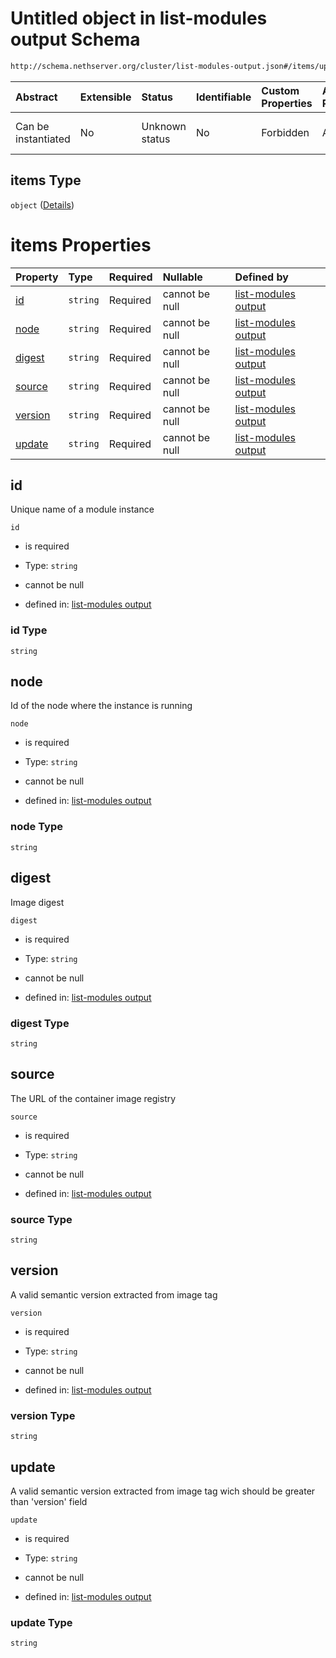 # Untitled object in list-modules output Schema

```txt
http://schema.nethserver.org/cluster/list-modules-output.json#/items/updates/items
```



| Abstract            | Extensible | Status         | Identifiable | Custom Properties | Additional Properties | Access Restrictions | Defined In                                                                            |
| :------------------ | :--------- | :------------- | :----------- | :---------------- | :-------------------- | :------------------ | :------------------------------------------------------------------------------------ |
| Can be instantiated | No         | Unknown status | No           | Forbidden         | Allowed               | none                | [list-modules-output.json\*](cluster/list-modules-output.json "open original schema") |

## items Type

`object` ([Details](list-modules-output-items-updates-items.md))

# items Properties

| Property            | Type     | Required | Nullable       | Defined by                                                                                                                                                                                   |
| :------------------ | :------- | :------- | :------------- | :------------------------------------------------------------------------------------------------------------------------------------------------------------------------------------------- |
| [id](#id)           | `string` | Required | cannot be null | [list-modules output](list-modules-output-items-updates-items-properties-id.md "http://schema.nethserver.org/cluster/list-modules-output.json#/items/updates/items/properties/id")           |
| [node](#node)       | `string` | Required | cannot be null | [list-modules output](list-modules-output-items-updates-items-properties-node.md "http://schema.nethserver.org/cluster/list-modules-output.json#/items/updates/items/properties/node")       |
| [digest](#digest)   | `string` | Required | cannot be null | [list-modules output](list-modules-output-items-updates-items-properties-digest.md "http://schema.nethserver.org/cluster/list-modules-output.json#/items/updates/items/properties/digest")   |
| [source](#source)   | `string` | Required | cannot be null | [list-modules output](list-modules-output-items-updates-items-properties-source.md "http://schema.nethserver.org/cluster/list-modules-output.json#/items/updates/items/properties/source")   |
| [version](#version) | `string` | Required | cannot be null | [list-modules output](list-modules-output-items-updates-items-properties-version.md "http://schema.nethserver.org/cluster/list-modules-output.json#/items/updates/items/properties/version") |
| [update](#update)   | `string` | Required | cannot be null | [list-modules output](list-modules-output-items-updates-items-properties-update.md "http://schema.nethserver.org/cluster/list-modules-output.json#/items/updates/items/properties/update")   |

## id

Unique name of a module instance

`id`

*   is required

*   Type: `string`

*   cannot be null

*   defined in: [list-modules output](list-modules-output-items-updates-items-properties-id.md "http://schema.nethserver.org/cluster/list-modules-output.json#/items/updates/items/properties/id")

### id Type

`string`

## node

Id of the node where the instance is running

`node`

*   is required

*   Type: `string`

*   cannot be null

*   defined in: [list-modules output](list-modules-output-items-updates-items-properties-node.md "http://schema.nethserver.org/cluster/list-modules-output.json#/items/updates/items/properties/node")

### node Type

`string`

## digest

Image digest

`digest`

*   is required

*   Type: `string`

*   cannot be null

*   defined in: [list-modules output](list-modules-output-items-updates-items-properties-digest.md "http://schema.nethserver.org/cluster/list-modules-output.json#/items/updates/items/properties/digest")

### digest Type

`string`

## source

The URL of the container image registry

`source`

*   is required

*   Type: `string`

*   cannot be null

*   defined in: [list-modules output](list-modules-output-items-updates-items-properties-source.md "http://schema.nethserver.org/cluster/list-modules-output.json#/items/updates/items/properties/source")

### source Type

`string`

## version

A valid semantic version extracted from image tag

`version`

*   is required

*   Type: `string`

*   cannot be null

*   defined in: [list-modules output](list-modules-output-items-updates-items-properties-version.md "http://schema.nethserver.org/cluster/list-modules-output.json#/items/updates/items/properties/version")

### version Type

`string`

## update

A valid semantic version extracted from image tag wich should be greater than 'version' field

`update`

*   is required

*   Type: `string`

*   cannot be null

*   defined in: [list-modules output](list-modules-output-items-updates-items-properties-update.md "http://schema.nethserver.org/cluster/list-modules-output.json#/items/updates/items/properties/update")

### update Type

`string`
